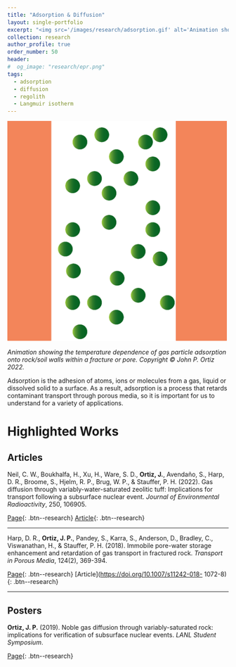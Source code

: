 ```yaml
---
title: "Adsorption & Diffusion"
layout: single-portfolio
excerpt: "<img src='/images/research/adsorption.gif' alt='Animation showing the temperature dependence of adsorption'>"
collection: research
author_profile: true
order_number: 50
header: 
#  og_image: "research/epr.png"
tags:
  - adsorption
  - diffusion
  - regolith 
  - Langmuir isotherm
---
```



<!-- <figure> -->
  <!-- <img src='/images/research/adsorption.gif'> -->
  <!-- <figcaption>Animation showing the temperature dependence of gas particles onto rock/soil walls within a fracture or pore.</figcaption> -->
<!-- </figure> -->

<!-- <div style="text-align: center;"> -->
  <img src='/images/research/adsorption.gif'
   width='500px'>
<!-- </div> -->
  
*Animation showing the temperature dependence of gas particle adsorption onto rock/soil walls within a fracture or pore. Copyright &copy; John P. Ortiz 2022.*

Adsorption is the adhesion of atoms, ions or molecules from a gas, liquid or dissolved solid to a surface. As a result, adsorption is a process that retards contaminant transport through porous media, so it is important for us to understand for a variety of applications. 

# Highlighted Works 

## Articles

Neil, C. W., Boukhalfa, H., Xu, H., Ware, S. D., <b>Ortiz, J.</b>, Avendaño, S., Harp, D. R., Broome, S., Hjelm, R. P., Brug, W. P., & Stauffer, P. H. (2022). Gas diffusion through variably-water-saturated zeolitic tuff: Implications for transport following a subsurface nuclear event. <i>Journal of Environmental Radioactivity</i>, 250, 106905.

[Page](/publication/2022-gasDiffusion-neil-jenvrad){: .btn--research} [Article](https://doi.org/10.1016/j.jenvrad.2022.106905){: .btn--research} 

---------

Harp, D. R., <b>Ortiz, J. P.</b>, Pandey, S., Karra, S., Anderson, D., Bradley, C., Viswanathan, H., & Stauffer, P. H. (2018). Immobile pore-water storage enhancement and retardation of gas transport in fractured rock. <i>Transport in Porous Media</i>, 124(2), 369-394.

[Page](/publication/2018-immobilePoreWater-harp-tipm){: .btn--research} [Article](https://doi.org/10.1007/s11242-018- 1072-8){: .btn--research} 

---------

## Posters

<b>Ortiz, J. P.</b> (2019). Noble gas diffusion through variably-saturated rock: implications for verification of subsurface nuclear events. <i>LANL Student Symposium</i>.  

[Page](/talks/2019-studentSymposium-poster){: .btn--research}
